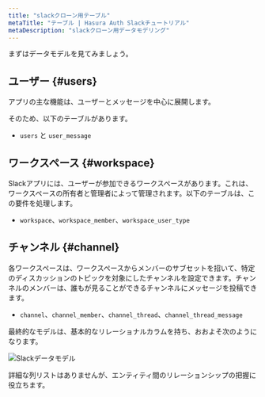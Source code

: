 ```yaml
---
title: "slackクローン用テーブル"
metaTitle: "テーブル | Hasura Auth Slackチュートリアル"
metaDescription: "slackクローン用データモデリング"
---
```


まずはデータモデルを見てみましょう。

## ユーザー {#users}

アプリの主な機能は、ユーザーとメッセージを中心に展開します。

そのため、以下のテーブルがあります。

- `users` と `user_message`

## ワークスペース {#workspace}

Slackアプリには、ユーザーが参加できるワークスペースがあります。これは、ワークスペースの所有者と管理者によって管理されます。以下のテーブルは、この要件を処理します。

- `workspace`、`workspace_member`、`workspace_user_type`

## チャンネル {#channel}

各ワークスペースは、ワークスペースからメンバーのサブセットを招いて、特定のディスカッションのトピックを対象にしたチャンネルを設定できます。チャンネルのメンバーは、誰もが見ることができるチャンネルにメッセージを投稿できます。

- `channel`、`channel_member`、`channel_thread`、`channel_thread_message`

最終的なモデルは、基本的なリレーショナルカラムを持ち、おおよそ次のようになります。

![Slackデータモデル](https://graphql-engine-cdn.hasura.io/learn-hasura/assets/graphql-hasura-auth/slack-datamodel.png)

詳細な列リストはありませんが、エンティティ間のリレーションシップの把握に役立ちます。

